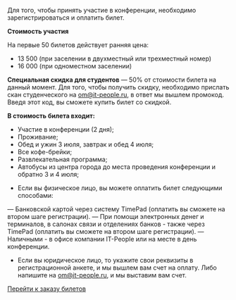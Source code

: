 Для того, чтобы принять участие в конференции, необходимо зарегистрироваться и оплатить билет.

**Стоимость участия**

На первые 50 билетов действует ранняя цена: 
* 13 500 (при заселении в двухместный или трехместный номер)
* 16 000 (при одноместном заселении)

<b>Специальная скидка для студентов</b> — 50% от стоимости билета на данный момент. Для того, чтобы получить скидку, необходимо прислать скан студенческого на [om@it-people.ru](om@it-people.ru), в ответ мы вышлем промокод. Введя этот код, вы сможете купить билет со скидкой.

**В стоимость билета входит:**

- Участие в конференции (2 дня);
- Проживание;
- Обед и ужин 3 июля, завтрак и обед 4 июля;   
- Все кофе-брейки;   
- Развлекательная программа; 
- Автобусы из центра города до места проведения конференции и обратно 3 и 4 июля; 


* Если вы физическое лицо, вы можете оплатить билет следующими способами:

— Банковской картой через систему TimePad (оплатить вы сможете на втором шаге регистрации).
— При помощи электронных денег и терминалов, в салонах связи и отделениях банков - также через TimePad (оплатить вы сможете на втором шаге регистрации).
— Наличными - в офисе компании IT-People или на месте в день конференции.

* Если вы юридическое лицо, то укажите свои реквизиты в регистрационной анкете, и мы вышлем вам счет на оплату. Либо напишите на [om@it-people.ru](om@it-people.ru), и мы выставим вам счет.

<a href="https://it-people.timepad.ru/event/308683/" data-twf-placeholder="yes">Перейти к заказу билетов</a><script type="text/javascript" defer="defer" charset="UTF-8" data-timepad-customized="4870" data-twf2s-event--id="308683" data-timepad-widget-v2="event_register" src="https://timepad.ru/js/tpwf/loader/min/loader.js"></script>
